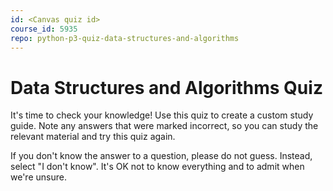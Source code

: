 ```yaml
---
id: <Canvas quiz id>
course_id: 5935
repo: python-p3-quiz-data-structures-and-algorithms
---
```


# Data Structures and Algorithms Quiz

It's time to check your knowledge! Use this quiz to create a custom study guide.
Note any answers that were marked incorrect, so you can study the relevant
material and try this quiz again.

If you don't know the answer to a question, please do not guess. Instead, select
"I don't know". It's OK not to know everything and to admit when we're unsure.
